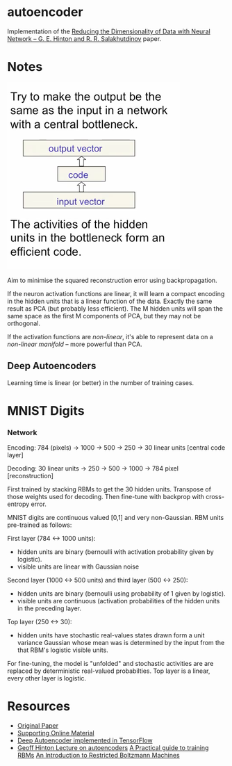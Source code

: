 # autoencoder
Implementation of the [Reducing the Dimensionality of Data with Neural Network – G. E. Hinton and R. R. Salakhutdinov](https://www.cs.toronto.edu/~hinton/science.pdf) paper.





# Notes
![](figs/autoencoder.png)

Aim to minimise the squared reconstruction error using backpropagation.

If the neuron activation functions are linear, it will learn a compact encoding in the hidden units that is a linear function of the data. Exactly the same result as PCA (but probably less efficient). The M hidden units will span the same space as the first M components of PCA, but they may not be orthogonal.

If the activation functions are *non-linear*, it's able to represent data on a *non-linear manifold* – more powerful than PCA.

## Deep Autoencoders

Learning time is linear (or better) in the number of training cases.


# MNIST Digits
### Network

Encoding: 784 (pixels) -> 1000 -> 500 -> 250 -> 30 linear units [central code layer]

Decoding: 30 linear units -> 250 -> 500 -> 1000 -> 784 pixel [reconstruction]

First trained by stacking RBMs to get the 30 hidden units. Transpose of those weights used for decoding. Then fine-tune with backprop with cross-entropy error.

MNIST digits are continuous valued [0,1] and very non-Gaussian. 
RBM units pre-trained as follows:

First layer (784 <-> 1000 units):

  - hidden units are binary (bernoulli with activation probability given by logistic).
  - visible units are linear with Gaussian noise

Second layer (1000 <-> 500 units) and third layer (500 <-> 250):

  - hidden units are binary (bernoulli using probability of 1 given by logistic).
  - visible units are continuous (activation probabilities of the hidden units in the preceding layer.


Top layer (250 <-> 30):
  - hidden units have stochastic real-values states drawn form a unit variance Gaussian whose mean was is determined by the input from the that RBM's logistic visible units.


For fine-tuning, the model is "unfolded" and stochastic activities are are replaced by deterministic real-valued probabilties. Top layer is a linear, every other layer is logistic.


# Resources

- [Original Paper](https://www.cs.toronto.edu/~hinton/science.pdf)
- [Supporting Online Material](http://science.sciencemag.org/content/suppl/2006/08/04/313.5786.504.DC1)
- [Deep Autoencoder implemented in TensorFlow](https://gist.github.com/saliksyed/593c950ba1a3b9dd08d5)
- [Geoff Hinton Lecture on autoencoders](https://class.coursera.org/neuralnets-2012-001/lecture/161)
[A Practical guide to training RBMs](http://www.cs.toronto.edu/~hinton/absps/guideTR.pdf)
[An Introduction to Restricted Boltzmann Machines](http://image.diku.dk/igel/paper/AItRBM-proof.pdf)